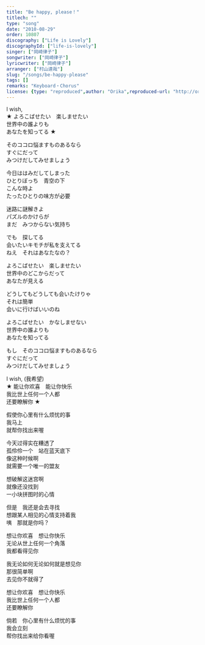 ```yaml
---
title: "Be happy, please！"
titlech: ""
type: "song"
date: "2010-08-29"
order: 10807
discography: ["Life is Lovely"]
discographyId: ["life-is-lovely"]
singer: ["岡崎律子"]
songwriter: ["岡崎律子"]
lyricwriter: ["岡崎律子"]
arranger: ["村山達哉"]
slug: "/songs/be-happy-please"
tags: []
remarks: "Keyboard・Chorus"
license: {type: "reproduced",author: "Orika",reproduced-url: "http://orikamushi.myweb.hinet.net/",reproduced-website: "織歌蟲網站"}
---
```


I wish,   
★ よろこばせたい　楽しませたい   
世界中の誰よりも   
あなたを知ってる ★   
  
そのココロ悩ますものあるなら   
すぐにだって   
みつけだしてみせましょう   
  
今日ははみだしてしまった   
ひとりぼっち　青空の下   
こんな時よ   
たったひとりの味方が必要   
  
迷路に謎解きよ   
パズルのかけらが   
まだ　みつからない気持ち   
  
でも　探してる   
会いたいキモチが私を支えてる   
ねえ　それはあなたなの？   
  
よろこばせたい　楽しませたい   
世界中のどこからだって   
あなたが見える   
  
どうしてもどうしても会いたけりゃ   
それは簡単   
会いに行けばいいのね   
  
よろこばせたい　かなしませない   
世界中の誰よりも   
あなたを知ってる   
  
もし　そのココロ悩ますものあるなら   
すぐにだって   
みつけだしてみせましょう  

<!-- 翻译 -->

I wish, (我希望)  
★ 能让你欢喜　能让你快乐  
我比世上任何一个人都  
还要瞭解你 ★   
  
假使你心里有什么烦忧的事  
我马上  
就帮你找出来喔  
  
今天过得实在糟透了  
孤伶伶一个　站在蓝天底下  
像这种时候啊  
就需要一个唯一的盟友  
  
想破解这迷宫啊  
就像还没找到  
一小块拼图时的心情  
  
但是　我还是会去寻找  
想跟某人相见的心情支持着我  
咦　那就是你吗？   
  
想让你欢喜　想让你快乐  
无论从世上任何一个角落  
我都看得见你  
  
我无论如何无论如何就是想见你  
那很简单啊  
去见你不就得了  
  
想让你欢喜　想让你快乐  
我比世上任何一个人都  
还要瞭解你  
  
倘若　你心里有什么烦忧的事  
我会立刻  
帮你找出来给你看喔
